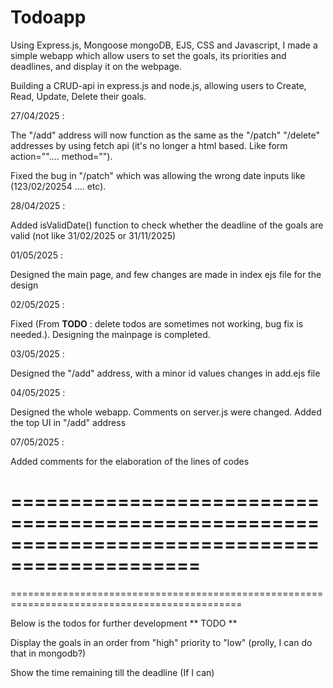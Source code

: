 # Todoapp

Using Express.js, Mongoose mongoDB, EJS, CSS and Javascript, I made a simple webapp which allow users to set the goals, its priorities and deadlines, and display it on the webpage. 

Building a CRUD-api in express.js and node.js, allowing users to Create, Read, Update, Delete their goals.

27/04/2025 : 

The "/add" address will now function as the same as the "/patch" "/delete" addresses by using fetch api (it's no longer a html based. Like form action="".... method="").

Fixed the bug in "/patch" which was allowing the wrong date inputs like (123/02/20254 .... etc).

28/04/2025 :

Added isValidDate() function to check whether the deadline of the goals are valid (not like 31/02/2025 or 31/11/2025)

01/05/2025 : 

Designed the main page, and few changes are made in index ejs file for the design

02/05/2025 : 

Fixed (From **TODO** : delete todos are sometimes not working, bug fix is needed.). Designing the mainpage is completed. 

03/05/2025 : 

Designed the "/add" address, with a minor id values changes in add.ejs file 

04/05/2025 : 

Designed the whole webapp. Comments on server.js were changed. Added the top UI in "/add" address

07/05/2025 :

Added comments for the elaboration of the lines of codes

==============================================================================================
==============================================================================================
==============================================================================================

Below is the todos for further development
** TODO **

Display the goals in an order from "high" priority to "low" (prolly, I can do that in mongodb?)

Show the time remaining till the deadline (If I can)


